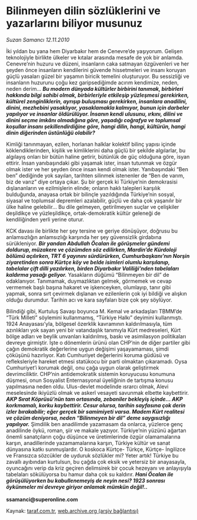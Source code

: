 # Bilinmeyen dilin sözlüklerini ve yazarlarını biliyor musunuz

*Suzan Samancı 12.11.2010*

<div class="yazi"><p>İki yıldan bu yana hem Diyarbakır hem de Cenevre’de yaşıyorum. Gelişen teknolojiyle birlikte ülkeler ve kıtalar arasında mesafe de yok bir anlamda. Cenevre’nin huzuru ve düzeni, insanların caka satmayan özgüvenleri ve her şeyden önce insanların kendilerini güvende hissetmeleri ve insanı koruyan güçlü yasaları güzel bir yaşamın biricik temelini oluşturuyor. Bu sessizliği ve insanların huzurunu çoğu kez garipsediğimde acırım kendimize, neden, neden derim... <b><i>Bu modern dünyada kültürler birbirini tanımak, birbirleri hakkında bilgi sahibi olmak, birbirleriyle etkileşip yüzleşmesi gerekirken, kültürel zenginliklerin, ayrışıp buluşması gerekirken, insanlara anadilini, dinini, mezhebini yasaklıyor, yasaklamakla kalmıyor, bunun için darbeler yapılıyor ve insanlar öldürülüyor. İnsanın kendi ulusunu, ırkını, dilini ve dinini seçme imkânı olmadığına göre, yaşadığı coğrafya ve toplumsal koşullar insanı şekillendirdiğine göre, hangi dilin, hangi, kültürün, hangi dinin diğerinden üstünlüğü olabilir? </i></b></p>
<p>Kimliği tanınmayan, ezilen, horlanan halklar kolektif bilinç yapısı içinde köklendiklerinden, kişilik ve kimliklerini daha güçlü bir şekilde algılarlar, bu algılayış onları bir bütün haline getirir, bütünlük de güç olduğuna göre, isyan ettirir. İnsan yanıbaşındaki gibi yaşamak ister, insan tutunmak ve özgür olmak ister ve her şeyden önce insan kendi olmak ister. Yanıbaşındaki “Ben ben” dediğinde yok sayılan, tarihten silinmek istenenler de “Ben de varım, biz de varız” diye ortaya çıkar. Şu bir gerçek ki Türkiye’nin demokrasisi dışlananların ve ezilmişlerin elinde; onların haklı talepleri karşılık bulduğunda, anayasa ortak bir bilinçle yazıldığında Türkiye’nin sosyal, siyasal ve toplumsal depremleri azalabilir, güçlü ve daha çok yaşanılır bir ülke haline gelebilir... Bu dile gelmeyen, getirilmeyen suçlar ve çelişkiler deşildikçe ve yüzleşildikçe, ortak-demokratik kültür geleneği de kendiliğinden yerli yerine oturur.</p>
<p>KCK davası ile birlikte her şey tersine ve geriye dönüşüyor, doğrusu bu anlamsızlığın anlamsızlığı karşında her şey güvensizlik girdabına sürükleniyor. <b><i>Bir yandan Abdullah Öcalan ile görüşmeler gündemi doldurup, müzakere ve çözümden söz edilirken, Mardin’de Kürdoloji bölümü açılırken, TRT 6 yayınını sürdürürken, Cumhurbaşkanı’nın Norşin ziyaretinden sonra Kürtçe köy ve belde isimleri olumlu karşılanıp, tabelalar çift dilli yazılırken, birden Diyarbakır Valiliği’nden tabelaları kaldırma yasağı geliyor.</i></b> Yasakların düğümü “Bilinmeyen bir dil” de odaklanıyor. Tanımamak, duymazlıktan gelmek, görmemek ve cevap vermemek başlı başına hakaret ve işkenceyken, olumlayıp, tanır gibi yapmak, sonra sırt çevirmek dışlanan ve ezilenlerin çok iyi bildiği ve alışkın olduğu durumdur. Tarihin acı ve kara sayfaları bize çok şey söylüyor.</p>
<p>Bilindiği gibi, Kurtuluş Savaşı boyunca M. Kemal ve arkadaşları TBMM’de “Türk Milleti” söylemini kullanmamış, “Türkiye Halkı” deyimini kullanmıştı. 1924 Anayasası’yla, bölgesel özerklik kavramının kaldırılmasıyla, tüm azınlıkları yok sayan yeni bir vatandaşlık tanımıyla Kürt medreseleri, Kürt bölge adları ve beylik unvanları kaldırılmış, baskı ve asimilasyon politikaları devreye girmiştir. İşte o dönemlerin ürünü olan CHP’nin de diğer partiler gibi çağın demokratik değerlerine uygun değişimi yaşayamaması, şimdi çöküşünü hazırlıyor. Katı Cumhuriyet değerlerini koruma güdüsü ve refleksleriyle hareket etmesi statükocu bir parti olmaktan çıkaramadı. Oysa Cumhuriyet’i korumak değil, onu çağa uygun olarak geliştirmek devrimciliktir. CHP’nin antidemokratik sistemin koruyucusu konumuna düşmesi, onun Sosyalist Enternasyonal üyeliğinin de tartışma konusu yapılmasına neden oldu. Ulus-devlet modelinde ısrarcı olmak, Alevi meselesinde ikiyüzlü olmak ve askerî vesayeti savunmak elbette kaybettirir. <b><i>AKP Sırat Köprüsü’nün tam ortasında, zebaniler bekleyiş içinde... AKP korkmamalı, korku kaybettirir. Cesur olursa, tarihin sayfasına çok derin izler bırakabilir; eğer gerçek bir samimiyeti varsa. Madem Kürt realitesi ve çözüm deniyorsa, neden “Bilinmeyen bir dil” deme saygısızlığı yapılıyor.</i></b> Şimdilik ben anadilimde yazamasam da onlarca, yüzlerce genç anadilinde öykü, roman, şiir ve makale yazıyor. Türkiye’nin yüzünü ağartan önemli sanatçıların çoğu düşünce ve üretimlerinde özgür olamamalarına karşın, anadillerinde yazamamalarına karşın, Türkiye kültür ve sanat dünyasına katkı sunmuşlardır. O koskoca Kürtçe- Türkçe, Kürtçe- İngilizce ve Fransızca sözcükler de uyduruk sözlükler mi? Yeter artık! Türkiye bu zavallı ayıbından kurtulsun, bu çağda çok eksik ve yetersiz bir anayasayla, oyuncağını verip da kriz geçiren delimsirek bir çocuk hezeyanı ve anlayışıyla tabelaları sökülüyorsa bu hamur daha çok su kaldırır. <b><i>Hani Öcalan ile görüşülüyorken bu kabullenemeyiş de neyin nesi? 1923 sonrası öykünmeler mi devreye giriyor anlamak mümkün değil!..<br/><br/></i></b><b>ssamanci@superonline.com</b></p></div>

Kaynak: [taraf.com.tr](http://www.taraf.com.tr:80/suzan-samanci/makale-bilinmeyen-dilin-sozluklerini-ve-yazarlarini.htm), [web.archive.org (arşiv bağlantısı)](http://web.archive.org/web/20101114124146/http://www.taraf.com.tr:80/suzan-samanci/makale-bilinmeyen-dilin-sozluklerini-ve-yazarlarini.htm)
